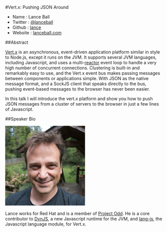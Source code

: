 #Vert.x: Pushing JSON Around

* Name      : Lance Ball
* Twitter   : [@lanceball]
* Github    : [lance]
* Website   : [lanceball.com]

##Abstract

[Vert.x] is an asynchronous, event-driven application platform similar in
style to Node.js, except it runs on the JVM. It supports several JVM languages,
including Javascript, and uses a multi-[reactor] event loop to handle a very
high number of concurrent connections. Clustering is built-in and remarkably
easy to use, and the Vert.x event bus makes passing messages between components
or applications simple. With JSON as the native message format, and a SockJS
client that speaks directly to the bus, pushing event-based messages to the
browser has never been easier.

In this talk I will introduce the vert.x platform and show you how to push JSON
messages from a cluster of servers to the browser in just a few lines of
Javascript.

##Speaker Bio

![lance](images/lance.png)

Lance works for Red Hat and is a member of [Project Odd]. He is a core
contributor to [DynJS], a new Javascript runtime for the JVM, and [lang-js],
the Javascript language module, for Vert.x.

[@lanceball]:http://twitter.com/lanceball
[lance]:http://github.com/lance
[lanceball.com]:http://lanceball.com
[Vert.x]:http://vertx.io/
[reactor]:http://en.wikipedia.org/wiki/Reactor_pattern
[Project Odd]:http://projectodd.org/
[DynJS]:http://dynjs.org
[lang-js]:http://github.com/vert-x/lang-js
